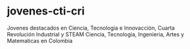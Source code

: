 # jovenes-cti-cri
Jovenes destacados en Ciencia, Tecnologia e Innovacción, Cuarta Revolución Industrial y STEAM Ciencia, Tecnologia, Ingenieria, Artes y Matematicas en Colombia
